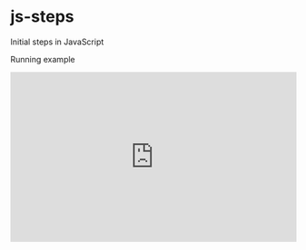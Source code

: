 js-steps
========

Initial steps in JavaScript

Running example
<iframe style="width: 100%; height: 300px" src="http://jsfiddle.net/eMQFB/embedded/" allowfullscreen="allowfullscreen" frameborder="0"></iframe>